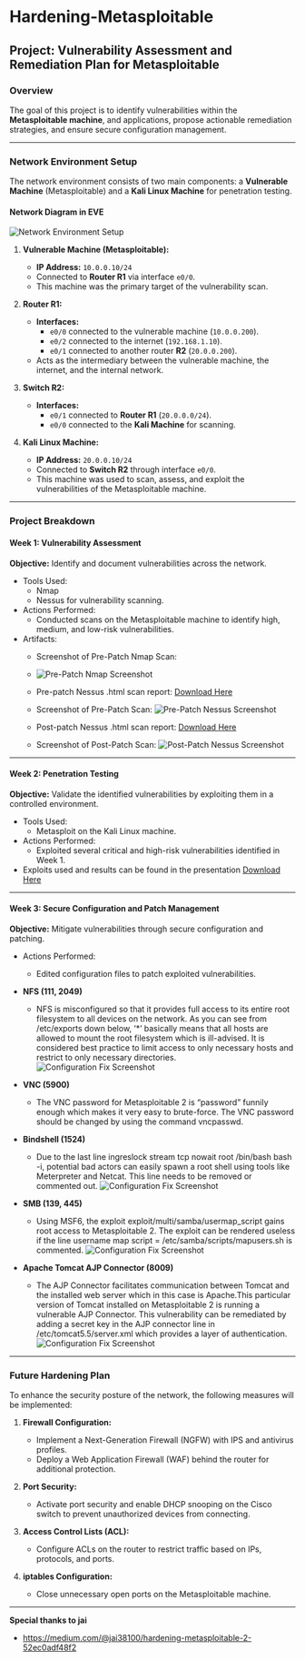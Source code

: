 # Hardening-Metasploitable

## Project: Vulnerability Assessment and Remediation Plan for Metasploitable

### Overview
The goal of this project is to identify vulnerabilities within the **Metasploitable machine**, and applications, propose actionable remediation strategies, and ensure secure configuration management.

---

### Network Environment Setup

The network environment consists of two main components: a **Vulnerable Machine** (Metasploitable) and a **Kali Linux Machine** for penetration testing.

#### Network Diagram in EVE
![Network Environment Setup](images/network_diagram.png)

1. **Vulnerable Machine (Metasploitable):**
   - **IP Address:** `10.0.0.10/24`
   - Connected to **Router R1** via interface `e0/0`.
   - This machine was the primary target of the vulnerability scan.

2. **Router R1:**
   - **Interfaces:**
     - `e0/0` connected to the vulnerable machine (`10.0.0.200`).
     - `e0/2` connected to the internet (`192.168.1.10`).
     - `e0/1` connected to another router **R2** (`20.0.0.200`).
   - Acts as the intermediary between the vulnerable machine, the internet, and the internal network.

3. **Switch R2:**
   - **Interfaces:**
     - `e0/1` connected to **Router R1** (`20.0.0.0/24`).
     - `e0/0` connected to the **Kali Machine** for scanning.

4. **Kali Linux Machine:**
   - **IP Address:** `20.0.0.10/24`
   - Connected to **Switch R2** through interface `e0/0`.
   - This machine was used to scan, assess, and exploit the vulnerabilities of the Metasploitable machine.

---

### Project Breakdown

#### **Week 1: Vulnerability Assessment**
**Objective:** Identify and document vulnerabilities across the network.

- Tools Used:
  - Nmap
  - Nessus for vulnerability scanning.
- Actions Performed:
  - Conducted scans on the Metasploitable machine to identify high, medium, and low-risk vulnerabilities.
- Artifacts:
  - Screenshot of Pre-Patch Nmap Scan:
  - ![Pre-Patch Nmap Screenshot](images/pre_patch_Nmap_scan.png)
  - Pre-patch Nessus .html scan report: [Download Here](reports/nessus_pre_patch.html)

  - Screenshot of Pre-Patch Scan:
    ![Pre-Patch Nessus Screenshot](images/pre_patch_scan.png)

  - Post-patch Nessus .html scan report: [Download Here](reports/nessus_post_patch.html)

  - Screenshot of Post-Patch Scan:
    ![Post-Patch Nessus Screenshot](images/post_patch_scan.png)

---

#### **Week 2: Penetration Testing**
**Objective:** Validate the identified vulnerabilities by exploiting them in a controlled environment.

- Tools Used:
  - Metasploit on the Kali Linux machine.
- Actions Performed:
  - Exploited several critical and high-risk vulnerabilities identified in Week 1.
- Exploits used and results can be found in the presentation 
  [Download Here](reports/presentation.pptx)

---

#### **Week 3: Secure Configuration and Patch Management**
**Objective:** Mitigate vulnerabilities through secure configuration and patching.
- Actions Performed:
  - Edited configuration files to patch exploited vulnerabilities.

- **NFS (111, 2049)**
  - NFS is misconfigured so that it provides full access to its entire root filesystem to all devices on the network. As you can see from /etc/exports down below, ‘*’ basically means that all hosts are allowed to mount the root filesystem which is ill-advised. It is considered best practice to limit access to only necessary hosts and restrict to only necessary directories.
      ![Configuration Fix Screenshot](images/nfs_fix.png)

- **VNC (5900)**
  - The VNC password for Metasploitable 2 is “password” funnily enough which makes it very easy to brute-force. The VNC password should be changed by using the command vncpasswd.

- **Bindshell (1524)**
  - Due to the last line ingreslock stream tcp nowait root /bin/bash bash -i, potential bad actors can easily spawn a root shell using tools like Meterpreter and Netcat. This line needs to be removed or commented out.
![Configuration Fix Screenshot](images/bindshell_fix.png)

- **SMB (139, 445)**
  - Using MSF6, the exploit exploit/multi/samba/usermap_script gains root access to Metasploitable 2. The exploit can be rendered useless if the line username map script = /etc/samba/scripts/mapusers.sh is commented.
![Configuration Fix Screenshot](images/smb_fix.png)

- **Apache Tomcat AJP Connector (8009)**
  - The AJP Connector facilitates communication between Tomcat and the installed web server which in this case is Apache.This particular version of Tomcat installed on Metasploitable 2 is running a vulnerable AJP Connector. This vulnerability can be remediated by adding a secret key in the AJP connector line in /etc/tomcat5.5/server.xml which provides a layer of authentication.
  ![Configuration Fix Screenshot](images/ajp_fix.png)

---

### Future Hardening Plan
To enhance the security posture of the network, the following measures will be implemented:

1. **Firewall Configuration:**
   - Implement a Next-Generation Firewall (NGFW) with IPS and antivirus profiles.
   - Deploy a Web Application Firewall (WAF) behind the router for additional protection.

2. **Port Security:**
   - Activate port security and enable DHCP snooping on the Cisco switch to prevent unauthorized devices from connecting.

3. **Access Control Lists (ACL):**
   - Configure ACLs on the router to restrict traffic based on IPs, protocols, and ports.

4. **iptables Configuration:**
   - Close unnecessary open ports on the Metasploitable machine.

---
**Special thanks to jai**
  - https://medium.com/@jai38100/hardening-metasploitable-2-52ec0adf48f2

   
